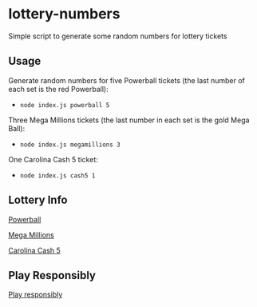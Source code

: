 # lottery-numbers

Simple script to generate some random numbers for lottery tickets


## Usage

Generate random numbers for five Powerball tickets (the last number of each set is the red Powerball):

 * `node index.js powerball 5`

Three Mega Millions tickets (the last number in each set is the gold Mega Ball):

 * `node index.js megamillions 3`

One Carolina Cash 5 ticket:

 * `node index.js cash5 1`


## Lottery Info

[Powerball](https://www.powerball.com/)

[Mega Millions](https://www.megamillions.com/How-to-Play.aspx)

[Carolina Cash 5](https://nclottery.com/cash5)


## Play Responsibly

[Play responsibly](https://responsibleplay.org/)

